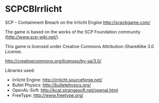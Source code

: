 SCPCBIrrlicht
=============

SCP - Containment Breach on the Irrlicht Engine
http://scpcbgame.com/

The game is based on the works of the SCP Foundation community (http://www.scp-wiki.net/).

This game is licensed under Creative Commons Attribution-ShareAlike 3.0 License.

http://creativecommons.org/licenses/by-sa/3.0/


Libraries used:
  - Irrlicht Engine: http://irrlicht.sourceforge.net/
  - Bullet Physics: http://bulletphysics.org/
  - OpenAL-Soft: http://kcat.strangesoft.net/openal.html
  - FreeType: http://www.freetype.org/
